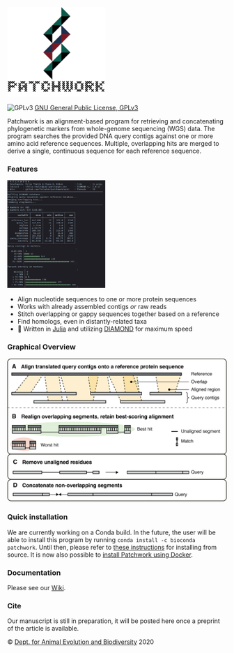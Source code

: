 <img src="https://github.com/fethalen/Patchwork/blob/main/patchwork_logo_500px.png" alt="Patchwork logo" width="225"/>

![GPLv3](http://www.gnu.org/graphics/gplv3-88x31.png)
[GNU General Public License, GPLv3](http://www.gnu.org/copyleft/gpl.html)

Patchwork is an alignment-based program for retrieving and concatenating
phylogenetic markers from whole-genome sequencing (WGS) data. The program
searches the provided DNA query contigs against one or more amino acid reference
sequences. Multiple, overlapping hits are merged to derive a single, continuous
sequence for each reference sequence.

### Features

<img src="https://github.com/fethalen/Patchwork/blob/main/patchwork_screenshot.png" alt="Patchwork screenshot" width="225"/>

* Align nucleotide sequences to one or more protein sequences
* Works with already assembled contigs _or_ raw reads
* Stitch overlapping or gappy sequences together based on a reference
* Find homologs, even in distantly-related taxa
* 🐇 Written in [Julia](https://julialang.org/) and utilizing
  [DIAMOND](https://github.com/bbuchfink/diamond) for maximum speed

### Graphical Overview

![Graphical Overview](https://github.com/fethalen/patchwork/blob/main/overview.png?raw=true)

### Quick installation

We are currently working on a Conda build. In the future,
the user will be able to install this program by running `conda
install -c bioconda patchwork`. Until then, please refer to
[these instructions](https://github.com/fethalen/Patchwork/wiki/4.-Installation)
for installing from source. It is now also possible to [install
Patchwork using Docker](https://github.com/fethalen/Patchwork/wiki/4.-Installation#installing-patchwork-with-docker).

### Documentation

Please see our [Wiki](https://github.com/fethalen/Patchwork/wiki).

### Cite

Our manuscript is still in preparation, it will be posted here once a preprint
of the article is available.

© [Dept. for Animal Evolution and Biodiversity](https://www.uni-goettingen.de/en/80149.html) 2020
